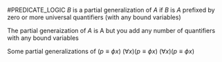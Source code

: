 #PREDICATE_LOGIC 
$B$ is a partial generalization of $A$ if $B$ is $A$ prefixed by zero or more universal quantifiers (with any bound variables)

The partial generaization of $A$ is A but you add any number of quantifiers with any bound variables

Some partial generalizations of $(p \equiv \phi x)$ 
$(\forall x)(p \equiv \phi x)$
$(\forall x)(p \equiv \phi x)$